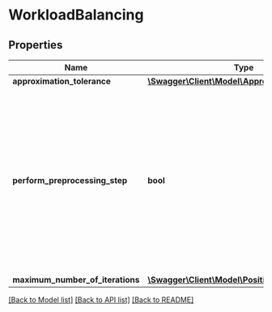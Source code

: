 # WorkloadBalancing

## Properties
Name | Type | Description | Notes
------------ | ------------- | ------------- | -------------
**approximation_tolerance** | [**\Swagger\Client\Model\ApproximationTolerance**](ApproximationTolerance.md) |  | [optional] 
**perform_preprocessing_step** | **bool** | Perform preprocessing to reduce the complexity of the optimization problem. For example by excluding forbidden or redundant combinations. For large problems the preprocessing itself can be very time-consuming. | [optional] 
**maximum_number_of_iterations** | [**\Swagger\Client\Model\PositiveInteger**](PositiveInteger.md) |  | [optional] 

[[Back to Model list]](../../README.md#documentation-for-models) [[Back to API list]](../../README.md#documentation-for-api-endpoints) [[Back to README]](../../README.md)

